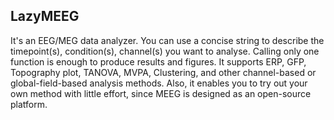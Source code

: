 ## LazyMEEG

It's an EEG/MEG data analyzer.
You can use a concise string to describe the timepoint(s), condition(s), channel(s) you want to analyse. Calling only one function is enough to produce results and figures. It supports ERP, GFP, Topography plot, TANOVA, MVPA, Clustering, and other channel-based or global-field-based analysis methods. Also, it enables you to try out your own method with little effort, since MEEG is designed as an open-source platform.